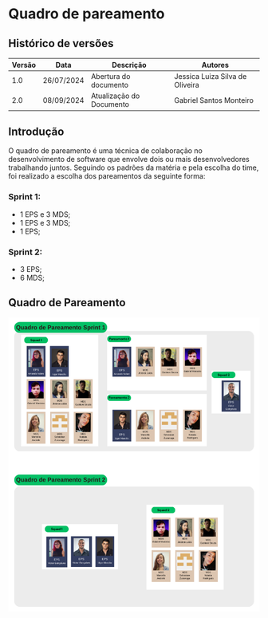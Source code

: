 # Quadro de pareamento

## Histórico de versões

| Versão | Data       | Descrição | Autores |
| ------ | ---------- | --------- | ------- |
| 1.0    | 26/07/2024 | Abertura do documento | Jessica Luiza Silva de Oliveira |
| 2.0    | 08/09/2024 | Atualização do Documento | Gabriel Santos Monteiro |

## Introdução
O quadro de pareamento é uma técnica de colaboração no desenvolvimento de software que envolve dois ou mais desenvolvedores trabalhando juntos. Seguindo os padrões da matéria e pela escolha do time, foi realizado a escolha dos pareamentos da seguinte forma: 

### Sprint 1:
<ul>
  <li>1 EPS e 3 MDS;</li>
  <li>1 EPS e 3 MDS;</li>
    <li>1 EPS;</li>
</ul>

### Sprint 2:
<ul>
  <li>3 EPS;</li>
  <li>6 MDS;</li>
</ul>

## Quadro de Pareamento

![Quadro_Pareamento](../assets/Pareamento.png)
